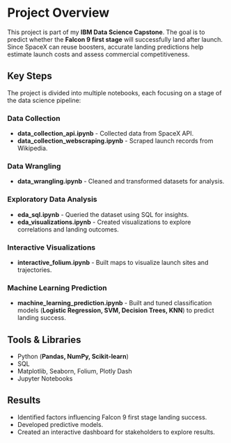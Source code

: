 # Project Overview
This project is part of my **IBM Data Science Capstone**. The goal is to predict whether the **Falcon 9 first stage** will successfully land after launch. Since SpaceX can reuse boosters, accurate landing predictions help estimate launch costs and assess commercial competitiveness.

## Key Steps
The project is divided into multiple notebooks, each focusing on a stage of the data science pipeline:

### Data Collection
- **data_collection_api.ipynb** - Collected data from SpaceX API.  
- **data_collection_webscraping.ipynb** - Scraped launch records from Wikipedia.

### Data Wrangling
- **data_wrangling.ipynb** - Cleaned and transformed datasets for analysis.

### Exploratory Data Analysis
- **eda_sql.ipynb** - Queried the dataset using SQL for insights.  
- **eda_visualizations.ipynb** - Created visualizations to explore correlations and landing outcomes.

### Interactive Visualizations
- **interactive_folium.ipynb** - Built maps to visualize launch sites and trajectories.  

### Machine Learning Prediction
- **machine_learning_prediction.ipynb** - Built and tuned classification models (**Logistic Regression, SVM, Decision Trees, KNN**) to predict landing success.

## Tools & Libraries
- Python (**Pandas, NumPy, Scikit-learn**)  
- SQL  
- Matplotlib, Seaborn, Folium, Plotly Dash  
- Jupyter Notebooks

## Results
- Identified factors influencing Falcon 9 first stage landing success.  
- Developed predictive models.  
- Created an interactive dashboard for stakeholders to explore results.
